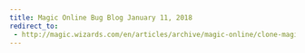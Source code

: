 ```yaml
---
title: Magic Online Bug Blog January 11, 2018
redirect_to:
 - http://magic.wizards.com/en/articles/archive/magic-online/clone-magic-online-bug-blog-january-11-2018
---
```

